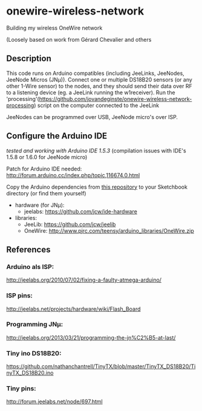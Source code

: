 onewire-wireless-network
========================

Building my wireless OneWire network

(Loosely based on work from Gérard Chevalier and others

## Description

This code runs on Arduino compatibles (including JeeLinks, JeeNodes, JeeNode Micros (JNµ)). Connect one or multiple DS18B20
sensors (or any other 1-Wire sensor) to the nodes, and they should send their data over
RF to a listening device (eg. a JeeLink running the w1receiver). Run the 'processing'(https://github.com/jovandeginste/onewire-wireless-network-processing) script on the computer connected to the JeeLink

JeeNodes can be programmed over USB, JeeNode micro's over ISP.

## Configure the Arduino IDE

_tested and working with Arduino IDE 1.5.3_
(compilation issues with IDE's 1.5.8 or 1.6.0 for JeeNode micro)

Patch for Arduino IDE needed: http://forum.arduino.cc/index.php/topic,116674.0.html

Copy the Arduino dependencies from [this repository](https://github.com/jovandeginste/onewire-wireless-network-dependencies) to your Sketchbook directory (or find them yourself)
* hardware (for JNµ):
	* jeelabs: https://github.com/jcw/ide-hardware
* libraries:
	* JeeLib: https://github.com/jcw/jeelib
	* OneWire: http://www.pjrc.com/teensy/arduino_libraries/OneWire.zip

## References

### Arduino als ISP:

http://jeelabs.org/2010/07/02/fixing-a-faulty-atmega-arduino/

### ISP pins:

http://jeelabs.net/projects/hardware/wiki/Flash_Board

### Programming JNµ:

http://jeelabs.org/2013/03/21/programming-the-jn%C2%B5-at-last/

### Tiny ino DS18B20:

https://github.com/nathanchantrell/TinyTX/blob/master/TinyTX_DS18B20/TinyTX_DS18B20.ino

### Tiny pins:

http://forum.jeelabs.net/node/697.html
